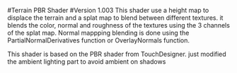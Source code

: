 #Terrain PBR Shader
#Version 1.003
This shader use a height map to displace the terrain and a splat map to blend between different textures.
it blends the color, normal and roughness of the textures using the 3 channels of the splat map.
Normal mappping blending is done using the PartialNormalDerivatives function or OverlayNormals function.

This shader is based on the PBR shader from TouchDesigner.
just modified the ambient lighting part to avoid ambient on shadows